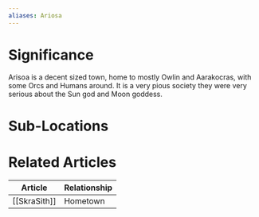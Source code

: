 ```yaml
---
aliases: Ariosa
---
```

# Significance
Arisoa is a decent sized town, home to mostly Owlin and Aarakocras, with some Orcs and Humans around. It is a very pious society they were very serious about the Sun god and Moon goddess.
# Sub-Locations

# Related Articles
| Article      | Relationship |
| ------------ | ------------ |
| [[SkraSith]] | Hometown     |


